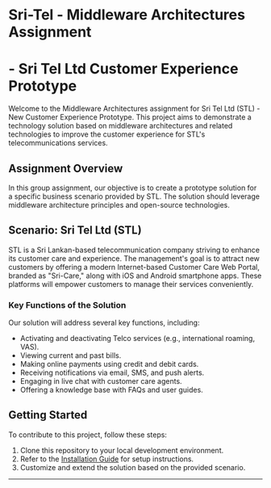 # Sri-Tel - Middleware Architectures Assignment

#  - Sri Tel Ltd Customer Experience Prototype

Welcome to the Middleware Architectures assignment for Sri Tel Ltd (STL) - New Customer Experience Prototype. This project aims to demonstrate a technology solution based on middleware architectures and related technologies to improve the customer experience for STL's telecommunications services.

## Assignment Overview

In this group assignment, our objective is to create a prototype solution for a specific business scenario provided by STL. The solution should leverage middleware architecture principles and open-source technologies.

## Scenario: Sri Tel Ltd (STL)

STL is a Sri Lankan-based telecommunication company striving to enhance its customer care and experience. The management's goal is to attract new customers by offering a modern Internet-based Customer Care Web Portal, branded as "Sri-Care," along with iOS and Android smartphone apps. These platforms will empower customers to manage their services conveniently.

### Key Functions of the Solution

Our solution will address several key functions, including:
- Activating and deactivating Telco services (e.g., international roaming, VAS).
- Viewing current and past bills.
- Making online payments using credit and debit cards.
- Receiving notifications via email, SMS, and push alerts.
- Engaging in live chat with customer care agents.
- Offering a knowledge base with FAQs and user guides.

## Getting Started

To contribute to this project, follow these steps:
1. Clone this repository to your local development environment.
2. Refer to the [Installation Guide](/docs/installation-guide.md) for setup instructions.
3. Customize and extend the solution based on the provided scenario.

---
